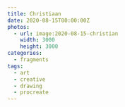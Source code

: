 ```yaml
---
title: Christiaan
date: 2020-08-15T00:00:00Z
photos:
  - url: image:2020-08-15-christian
    width: 3000
    height: 3000
categories:
  - fragments
tags:
  - art
  - creative
  - drawing
  - procreate
---
```

